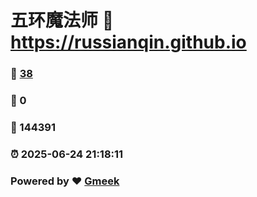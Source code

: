 # 五环魔法师 :link: https://russianqin.github.io 
### :page_facing_up: [38](https://russianqin.github.io/tag.html) 
### :speech_balloon: 0 
### :hibiscus: 144391 
### :alarm_clock: 2025-06-24 21:18:11 
### Powered by :heart: [Gmeek](https://github.com/Meekdai/Gmeek)
